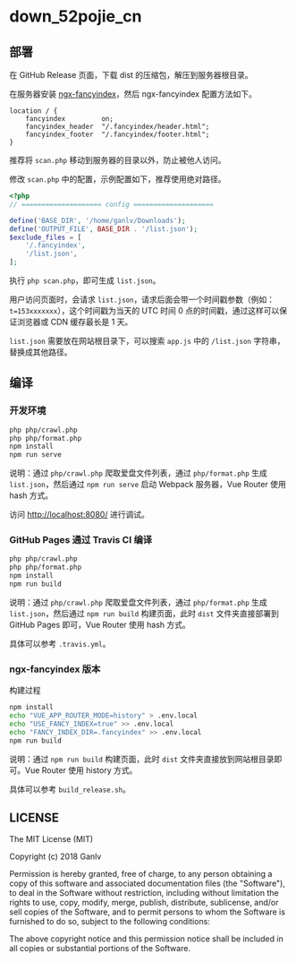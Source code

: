 # down_52pojie_cn

## 部署

在 GitHub Release 页面，下载 dist 的压缩包，解压到服务器根目录。

在服务器安装 [ngx-fancyindex](https://github.com/aperezdc/ngx-fancyindex)，然后 ngx-fancyindex 配置方法如下。

```nginx
location / {
    fancyindex         on;
    fancyindex_header  "/.fancyindex/header.html";
    fancyindex_footer  "/.fancyindex/footer.html";
}
```

推荐将 `scan.php` 移动到服务器的目录以外，防止被他人访问。

修改 `scan.php` 中的配置，示例配置如下，推荐使用绝对路径。

```php
<?php
// ==================== config ====================

define('BASE_DIR', '/home/ganlv/Downloads');
define('OUTPUT_FILE', BASE_DIR . '/list.json');
$exclude_files = [
    '/.fancyindex',
    '/list.json',
];
```

执行 `php scan.php`，即可生成 `list.json`。

用户访问页面时，会请求 `list.json`，请求后面会带一个时间戳参数（例如：`t=153xxxxxxx`），这个时间戳为当天的 UTC 时间 0 点的时间戳，通过这样可以保证浏览器或 CDN 缓存最长是 1 天。

`list.json` 需要放在网站根目录下，可以搜索 `app.js` 中的 `/list.json` 字符串，替换成其他路径。

## 编译

### 开发环境

```bash
php php/crawl.php
php php/format.php
npm install
npm run serve
```

说明：通过 `php/crawl.php` 爬取爱盘文件列表，通过 `php/format.php` 生成 `list.json`，然后通过 `npm run serve` 启动 Webpack 服务器，Vue Router 使用 hash 方式。

访问 <http://localhost:8080/> 进行调试。

### GitHub Pages 通过 Travis CI 编译

```bash
php php/crawl.php
php php/format.php
npm install
npm run build
```

说明：通过 `php/crawl.php` 爬取爱盘文件列表，通过 `php/format.php` 生成 `list.json`，然后通过 `npm run build` 构建页面，此时 `dist` 文件夹直接部署到 GitHub Pages 即可，Vue Router 使用 hash 方式。

具体可以参考 `.travis.yml`。

### ngx-fancyindex 版本

构建过程

```bash
npm install
echo "VUE_APP_ROUTER_MODE=history" > .env.local
echo "USE_FANCY_INDEX=true" >> .env.local
echo "FANCY_INDEX_DIR=.fancyindex" >> .env.local
npm run build
```

说明：通过 `npm run build` 构建页面，此时 `dist` 文件夹直接放到网站根目录即可。Vue Router 使用 history 方式。

具体可以参考 `build_release.sh`。

## LICENSE

The MIT License (MIT)

Copyright (c) 2018 Ganlv

Permission is hereby granted, free of charge, to any person obtaining a copy
of this software and associated documentation files (the "Software"), to deal
in the Software without restriction, including without limitation the rights
to use, copy, modify, merge, publish, distribute, sublicense, and/or sell
copies of the Software, and to permit persons to whom the Software is
furnished to do so, subject to the following conditions:

The above copyright notice and this permission notice shall be included in
all copies or substantial portions of the Software.